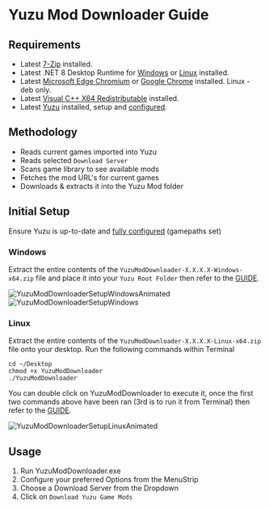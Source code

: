# Yuzu Mod Downloader Guide

## Requirements

- Latest [7-Zip](https://www.7-zip.org/a/7z2301-x64.msi) installed.
- Latest .NET 8 Desktop Runtime for [Windows](https://dotnet.microsoft.com/en-us/download/dotnet/thank-you/runtime-desktop-8.0.1-windows-x64-installer) or [Linux](https://learn.microsoft.com/en-gb/dotnet/core/install/linux?WT.mc_id=dotnet-35129-website) installed.
- Latest [Microsoft Edge Chromium](https://www.microsoft.com/en-us/edge/download) or [Google Chrome](https://www.google.com/chrome/) installed. Linux - deb only.
- Latest [Visual C++ X64 Redistributable](https://aka.ms/vs/16/release/vc_redist.x64.exe) installed.
- Latest [Yuzu](https://yuzu-emu.org/downloads/) installed, setup and [configured](https://youtu.be/kSVlTC1mO9w).

## Methodology

- Reads current games imported into Yuzu
- Reads selected `Download Server`
- Scans game library to see available mods
- Fetches the mod URL's for current games
- Downloads & extracts it into the Yuzu Mod folder

## Initial Setup

Ensure Yuzu is up-to-date and [fully configured](https://www.youtube.com/watch?v=93xsKERji60) (gamepaths set)

### Windows

Extract the entire contents of the `YuzuModDownloader-X.X.X.X-Windows-x64.zip` file and place it into your `Yuzu Root Folder` then refer to the [GUIDE](https://github.com/amakvana/YuzuModDownloader/blob/main/GUIDE.md).

![YuzuModDownloaderSetupWindowsAnimated](images/ymd-setup-windows.gif)
![YuzuModDownloaderSetupWindows](images/ymd-setup-windows-2.png)

### Linux

Extract the entire contents of the `YuzuModDownloader-X.X.X.X-Linux-x64.zip` file onto your desktop.
Run the following commands within Terminal

```
cd ~/Desktop
chmod +x YuzuModDownloader
./YuzuModDownloader
```

You can double click on YuzuModDownloader to execute it, once the first two commands above have been ran (3rd is to run it from Terminal) then refer to the [GUIDE](https://github.com/amakvana/YuzuModDownloader/blob/main/GUIDE.md).

![YuzuModDownloaderSetupLinuxAnimated](images/ymd-setup-linux.gif)

## Usage

1. Run YuzuModDownloader.exe
2. Configure your preferred Options from the MenuStrip
3. Choose a Download Server from the Dropdown
4. Click on `Download Yuzu Game Mods`
